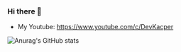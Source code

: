 ### Hi there 👋

- My Youtube: https://www.youtube.com/c/DevKacper

![Anurag's GitHub stats](https://github-readme-stats.vercel.app/api?username=KacperGra&count_private=true)
